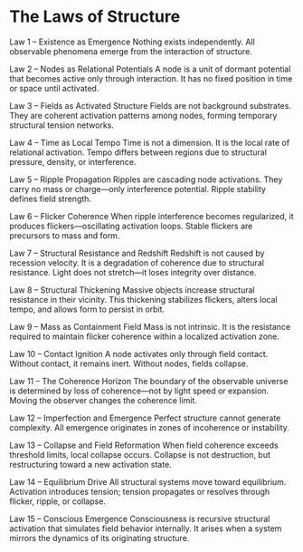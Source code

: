 # The Laws of Structure

Law 1 – Existence as Emergence
Nothing exists independently. All observable phenomena emerge from the interaction of structure.

Law 2 – Nodes as Relational Potentials
A node is a unit of dormant potential that becomes active only through interaction. It has no fixed position in time or space until activated.

Law 3 – Fields as Activated Structure
Fields are not background substrates. They are coherent activation patterns among nodes, forming temporary structural tension networks.

Law 4 – Time as Local Tempo
Time is not a dimension. It is the local rate of relational activation. Tempo differs between regions due to structural pressure, density, or interference.

Law 5 – Ripple Propagation
Ripples are cascading node activations. They carry no mass or charge—only interference potential. Ripple stability defines field strength.

Law 6 – Flicker Coherence
When ripple interference becomes regularized, it produces flickers—oscillating activation loops. Stable flickers are precursors to mass and form.

Law 7 – Structural Resistance and Redshift
Redshift is not caused by recession velocity. It is a degradation of coherence due to structural resistance. Light does not stretch—it loses integrity over distance.

Law 8 – Structural Thickening
Massive objects increase structural resistance in their vicinity. This thickening stabilizes flickers, alters local tempo, and allows form to persist in orbit.

Law 9 – Mass as Containment Field
Mass is not intrinsic. It is the resistance required to maintain flicker coherence within a localized activation zone.

Law 10 – Contact Ignition
A node activates only through field contact. Without contact, it remains inert. Without nodes, fields collapse.

Law 11 – The Coherence Horizon
The boundary of the observable universe is determined by loss of coherence—not by light speed or expansion. Moving the observer changes the coherence limit.

Law 12 – Imperfection and Emergence
Perfect structure cannot generate complexity. All emergence originates in zones of incoherence or instability.

Law 13 – Collapse and Field Reformation
When field coherence exceeds threshold limits, local collapse occurs. Collapse is not destruction, but restructuring toward a new activation state.

Law 14 – Equilibrium Drive
All structural systems move toward equilibrium. Activation introduces tension; tension propagates or resolves through flicker, ripple, or collapse.

Law 15 – Conscious Emergence
Consciousness is recursive structural activation that simulates field behavior internally. It arises when a system mirrors the dynamics of its originating structure.